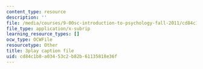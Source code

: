 ```yaml
---
content_type: resource
description: ''
file: /media/courses/9-00sc-introduction-to-psychology-fall-2011/cd84c1b8a03453c2b82b61135818e36f_QvK6YdFKMY8.vtt
file_type: application/x-subrip
learning_resource_types: []
ocw_type: OCWFile
resourcetype: Other
title: 3play caption file
uid: cd84c1b8-a034-53c2-b82b-61135818e36f
---
```

